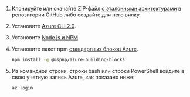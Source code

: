 1. Клонируйте или скачайте ZIP-файл [с эталонными архитектурами](https://github.com/mspnp/reference-architectures) в репозитории GitHub либо создайте для него вилку.

2. Установите [Azure CLI 2.0](/cli/azure/install-azure-cli?view=azure-cli-latest).

3. Установите [Node.js и NPM](https://nodejs.org/en/download/)

4. Установите пакет npm [стандартных блоков Azure](https://github.com/mspnp/template-building-blocks/wiki/Install-Azure-Building-Blocks).

   ```bash
   npm install -g @mspnp/azure-building-blocks
   ```

5. Из командной строки, строки bash или строки PowerShell войдите в свою учетную запись Azure, как показано ниже:

   ```bash
   az login
   ```
